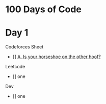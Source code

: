 # 100 Days of Code
# Day 1 
Codeforces Sheet
- [] [A. Is your horseshoe on the other hoof?](https://codeforces.com/contest/228/problem/A) 

Leetcode 
- [] one

Dev
- [] one
